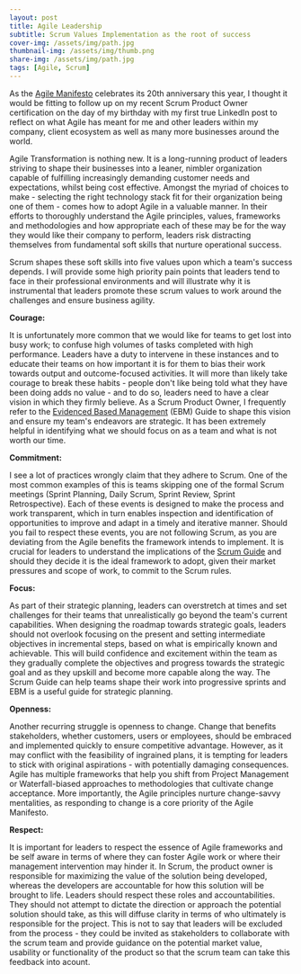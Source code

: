 ```yaml
---
layout: post
title: Agile Leadership
subtitle: Scrum Values Implementation as the root of success 
cover-img: /assets/img/path.jpg
thumbnail-img: /assets/img/thumb.png
share-img: /assets/img/path.jpg
tags: [Agile, Scrum]
---
```


As the [Agile Manifesto](https://agilemanifesto.org/) celebrates its 20th anniversary this year, I thought it would be fitting to follow up on my recent Scrum Product Owner certification on the day of my birthday with my first true LinkedIn post to reflect on what Agile has meant for me and other leaders within my company, client ecosystem as well as many more businesses around the world.

Agile Transformation is nothing new. It is a long-running product of leaders striving to shape their businesses into a leaner, nimbler organization capable of fulfilling increasingly demanding customer needs and expectations, whilst being cost effective. Amongst the myriad of choices to make - selecting the right technology stack fit for their organization being one of them - comes how to adopt Agile in a valuable manner. In their efforts to thoroughly understand the Agile principles, values, frameworks and methodologies and how appropriate each of these may be for the way they would like their company to perform, leaders risk distracting themselves from fundamental soft skills that nurture operational success.

Scrum shapes these soft skills into five values upon which a team's success depends. I will provide some high priority pain points that leaders tend to face in their professional environments and will illustrate why it is instrumental that leaders promote these scrum values to work around the challenges and ensure business agility. 

**Courage:**

It is unfortunately more common that we would like for teams to get lost into busy work; to confuse high volumes of tasks completed with high performance. Leaders have a duty to intervene in these instances and to educate their teams on how important it is for them to bias their work towards output and outcome-focused activities. It will more than likely take courage to break these habits - people don't like being told what they have been doing adds no value - and to do so, leaders need to have a clear vision in which they firmly believe. As a Scrum Product Owner, I frequently refer to the [Evidenced Based Management](https://www.scrum.org/resources/evidence-based-management-guide) (EBM) Guide to shape this vision and ensure my team's endeavors are strategic. It has been extremely helpful in identifying what we should focus on as a team and what is not worth our time. 

**Commitment:**

I see a lot of practices wrongly claim that they adhere to Scrum. One of the most common examples of this is teams skipping one of the formal Scrum meetings (Sprint Planning, Daily Scrum, Sprint Review, Sprint Retrospective). Each of these events is designed to make the process and work transparent, which in turn enables inspection and identification of opportunities to improve and adapt in a timely and iterative manner. Should you fail to respect these events, you are not following Scrum, as you are deviating from the Agile benefits the framework intends to implement. It is crucial for leaders to understand the implications of the [Scrum Guide](https://scrumguides.org/scrum-guide.html) and should they decide it is the ideal framework to adopt, given their market pressures and scope of work, to commit to the Scrum rules.

**Focus:** 

As part of their strategic planning, leaders can overstretch at times and set challenges for their teams that unrealistically go beyond the team's current capabilities. When designing the roadmap towards strategic goals, leaders should not overlook focusing on the present and setting intermediate objectives in incremental steps, based on what is empirically known and achievable. This will build confidence and excitement within the team as they gradually complete the objectives and progress towards the strategic goal and as they upskill and become more capable along the way. The Scrum Guide can help teams shape their work into progressive sprints and EBM is a useful guide for strategic planning. 

**Openness:**

Another recurring struggle is openness to change. Change that benefits stakeholders, whether customers, users or employees, should be embraced and implemented quickly to ensure competitive advantage. However, as it may conflict with the feasibility of ingrained plans, it is tempting for leaders to stick with original aspirations - with potentially damaging consequences. Agile has multiple frameworks that help you shift from Project Management or Waterfall-biased approaches to methodologies that cultivate change acceptance. More importantly, the Agile principles nurture change-savvy mentalities, as responding to change is a core priority of the Agile Manifesto.

**Respect:**

It is important for leaders to respect the essence of Agile frameworks and be self aware in terms of where they can foster Agile work or where their management intervention may hinder it. In Scrum, the product owner is responsible for maximizing the value of the solution being developed, whereas the developers are accountable for how this solution will be brought to life. Leaders should respect these roles and accountabilities. They should not attempt to dictate the direction or approach the potential solution should take, as this will diffuse clarity in terms of who ultimately is responsible for the project. This is not to say that leaders will be excluded from the process - they could be invited as stakeholders to collaborate with the scrum team and provide guidance on the potential market value, usability or functionality of the product so that the scrum team can take this feedback into acount.
